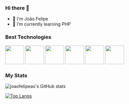 ### Hi there 👋

- 🎸 I'm João Felipe
- 🌱 I’m currently learning PHP


### Best Technologies

<div>
  <img src="https://cdn.jsdelivr.net/gh/devicons/devicon/icons/java/java-original.svg" width="60" />
  <img src="https://cdn.jsdelivr.net/gh/devicons/devicon/icons/csharp/csharp-original.svg" width="60"/>
  <img src="https://cdn.jsdelivr.net/gh/devicons/devicon/icons/dot-net/dot-net-plain-wordmark.svg" width="60" />
  <img src="https://cdn.jsdelivr.net/gh/devicons/devicon/icons/html5/html5-original-wordmark.svg" width="60"/>
  <img src="https://cdn.jsdelivr.net/gh/devicons/devicon/icons/css3/css3-original-wordmark.svg" width="60"/>
  <img src="https://cdn.jsdelivr.net/gh/devicons/devicon/icons/javascript/javascript-original.svg" width="60" />

</div>


### My Stats
![joaofelipeas's GitHub stats](https://github-readme-stats.vercel.app/api?username=joaofelipeas&show_icons=true&theme=dark)

[![Top Langs](https://github-readme-stats.vercel.app/api/top-langs/?username=joaofelipeas&theme=dark)](https://github.com/anuraghazra/github-readme-stats)
